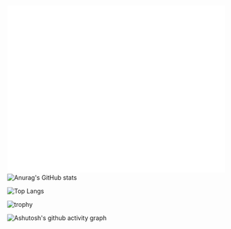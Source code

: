 ![Metrics](/github-metrics.svg) ![Anurag's GitHub stats](https://github-readme-stats.vercel.app/api?username=superwen811)

![Top Langs](https://github-readme-stats.vercel.app/api/top-langs/?username=superwen811)

![trophy](https://github-profile-trophy.vercel.app/?username=superwen811)

![Ashutosh's github activity graph](https://github-readme-activity-graph.vercel.app/graph?username=superwen811)

